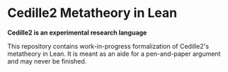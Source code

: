 # Cedille2 Metatheory in Lean

**Cedille2 is an experimental research language**

This repository contains work-in-progress formalization of Cedille2's metatheory in Lean.
It is meant as an aide for a pen-and-paper argument and may never be finished.
